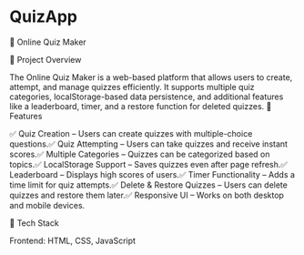 # QuizApp
📝 Online Quiz Maker

📌 Project Overview

The Online Quiz Maker is a web-based platform that allows users to create, attempt, and manage quizzes efficiently. It supports multiple quiz categories, localStorage-based data persistence, and additional features like a leaderboard, timer, and a restore function for deleted quizzes.
🚀 Features

✅ Quiz Creation – Users can create quizzes with multiple-choice questions.✅ Quiz Attempting – Users can take quizzes and receive instant scores.✅ Multiple Categories – Quizzes can be categorized based on topics.✅ LocalStorage Support – Saves quizzes even after page refresh.✅ Leaderboard – Displays high scores of users.✅ Timer Functionality – Adds a time limit for quiz attempts.✅ Delete & Restore Quizzes – Users can delete quizzes and restore them later.✅ Responsive UI – Works on both desktop and mobile devices.

📂 Tech Stack

Frontend: HTML, CSS, JavaScript
